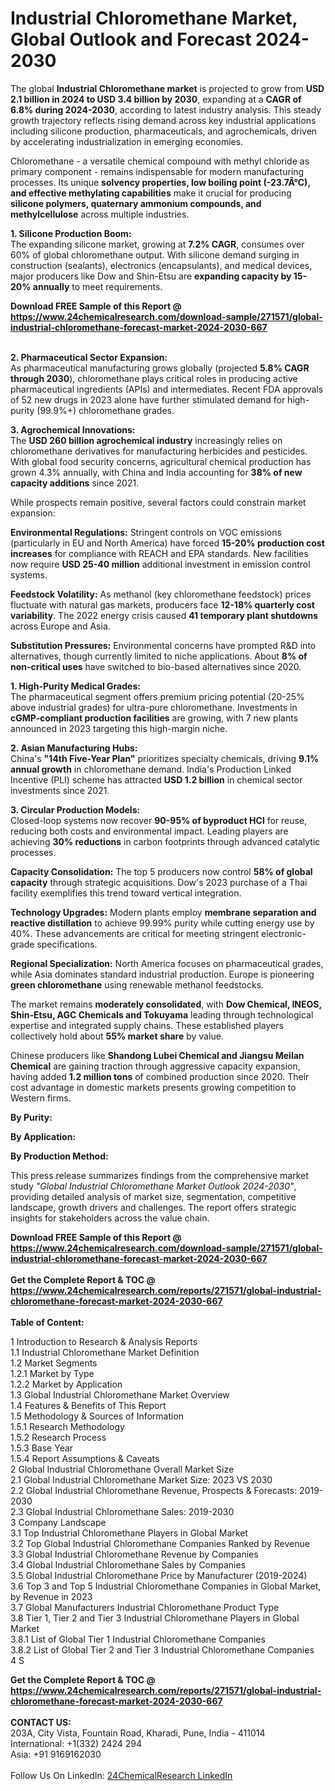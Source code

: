 <h1>Industrial Chloromethane Market, Global Outlook and Forecast 2024-2030</h1><p>The global <strong>Industrial Chloromethane market</strong> is projected to grow from <strong>USD 2.1 billion in 2024 to USD 3.4 billion by 2030</strong>, expanding at a <strong>CAGR of 6.8% during 2024-2030</strong>, according to latest industry analysis. This steady growth trajectory reflects rising demand across key industrial applications including silicone production, pharmaceuticals, and agrochemicals, driven by accelerating industrialization in emerging economies.</p><p>Chloromethane - a versatile chemical compound with methyl chloride as primary component - remains indispensable for modern manufacturing processes. Its unique <strong>solvency properties, low boiling point (-23.7Â°C), and effective methylating capabilities</strong> make it crucial for producing <strong>silicone polymers, quaternary ammonium compounds, and methylcellulose</strong> across multiple industries.</p><p><strong>1. Silicone Production Boom:</strong><br>
The expanding silicone market, growing at <strong>7.2% CAGR</strong>, consumes over 60% of global chloromethane output. With silicone demand surging in construction (sealants), electronics (encapsulants), and medical devices, major producers like Dow and Shin-Etsu are <strong>expanding capacity by 15-20% annually</strong> to meet requirements.</p><div><b>Download FREE Sample of this Report @ 
            <a href="https://www.24chemicalresearch.com/download-sample/271571/global-industrial-chloromethane-forecast-market-2024-2030-667">
            https://www.24chemicalresearch.com/download-sample/271571/global-industrial-chloromethane-forecast-market-2024-2030-667</a></b></div><br><p><strong>2. Pharmaceutical Sector Expansion:</strong><br>
As pharmaceutical manufacturing grows globally (projected <strong>5.8% CAGR through 2030</strong>), chloromethane plays critical roles in producing active pharmaceutical ingredients (APIs) and intermediates. Recent FDA approvals of 52 new drugs in 2023 alone have further stimulated demand for high-purity (99.9%+) chloromethane grades.</p><p><strong>3. Agrochemical Innovations:</strong><br>
The <strong>USD 260 billion agrochemical industry</strong> increasingly relies on chloromethane derivatives for manufacturing herbicides and pesticides. With global food security concerns, agricultural chemical production has grown 4.3% annually, with China and India accounting for <strong>38% of new capacity additions</strong> since 2021.</p><p>While prospects remain positive, several factors could constrain market expansion:</p><p><strong>Environmental Regulations:</strong> Stringent controls on VOC emissions (particularly in EU and North America) have forced <strong>15-20% production cost increases</strong> for compliance with REACH and EPA standards. New facilities now require <strong>USD 25-40 million</strong> additional investment in emission control systems.</p><p><strong>Feedstock Volatility:</strong> As methanol (key chloromethane feedstock) prices fluctuate with natural gas markets, producers face <strong>12-18% quarterly cost variability</strong>. The 2022 energy crisis caused <strong>41 temporary plant shutdowns</strong> across Europe and Asia.</p><p><strong>Substitution Pressures:</strong> Environmental concerns have prompted R&amp;D into alternatives, though currently limited to niche applications. About <strong>8% of non-critical uses</strong> have switched to bio-based alternatives since 2020.</p><p><strong>1. High-Purity Medical Grades:</strong><br>
The pharmaceutical segment offers premium pricing potential (20-25% above industrial grades) for ultra-pure chloromethane. Investments in <strong>cGMP-compliant production facilities</strong> are growing, with 7 new plants announced in 2023 targeting this high-margin niche.</p><p><strong>2. Asian Manufacturing Hubs:</strong><br>
China's <strong>"14th Five-Year Plan"</strong> prioritizes specialty chemicals, driving <strong>9.1% annual growth</strong> in chloromethane demand. India's Production Linked Incentive (PLI) scheme has attracted <strong>USD 1.2 billion</strong> in chemical sector investments since 2021.</p><p><strong>3. Circular Production Models:</strong><br>
Closed-loop systems now recover <strong>90-95% of byproduct HCl</strong> for reuse, reducing both costs and environmental impact. Leading players are achieving <strong>30% reductions</strong> in carbon footprints through advanced catalytic processes.</p><p><strong>Capacity Consolidation:</strong> The top 5 producers now control <strong>58% of global capacity</strong> through strategic acquisitions. Dow's 2023 purchase of a Thai facility exemplifies this trend toward vertical integration.</p><p><strong>Technology Upgrades:</strong> Modern plants employ <strong>membrane separation and reactive distillation</strong> to achieve 99.99% purity while cutting energy use by 40%. These advancements are critical for meeting stringent electronic-grade specifications.</p><p><strong>Regional Specialization:</strong> North America focuses on pharmaceutical grades, while Asia dominates standard industrial production. Europe is pioneering <strong>green chloromethane</strong> using renewable methanol feedstocks.</p><p>The market remains <strong>moderately consolidated</strong>, with <strong>Dow Chemical, INEOS, Shin-Etsu, AGC Chemicals and Tokuyama</strong> leading through technological expertise and integrated supply chains. These established players collectively hold about <strong>55% market share</strong> by value.</p><p>Chinese producers like <strong>Shandong Lubei Chemical and Jiangsu Meilan Chemical</strong> are gaining traction through aggressive capacity expansion, having added <strong>1.2 million tons</strong> of combined production since 2020. Their cost advantage in domestic markets presents growing competition to Western firms.</p><p><strong>By Purity:</strong>
        </p><p><strong>By Application:</strong>
        </p><p><strong>By Production Method:</strong>
        </p><p>This press release summarizes findings from the comprehensive market study <em>"Global Industrial Chloromethane Market Outlook 2024-2030"</em>, providing detailed analysis of market size, segmentation, competitive landscape, growth drivers and challenges. The report offers strategic insights for stakeholders across the value chain.</p><div><b>Download FREE Sample of this Report @ 
            <a href="https://www.24chemicalresearch.com/download-sample/271571/global-industrial-chloromethane-forecast-market-2024-2030-667">
            https://www.24chemicalresearch.com/download-sample/271571/global-industrial-chloromethane-forecast-market-2024-2030-667</a></b></div><br><div><b>Get the Complete Report & TOC @ 
            <a href="https://www.24chemicalresearch.com/reports/271571/global-industrial-chloromethane-forecast-market-2024-2030-667">
            https://www.24chemicalresearch.com/reports/271571/global-industrial-chloromethane-forecast-market-2024-2030-667</a></b></div><br>
            <b>Table of Content:</b><p>1 Introduction to Research & Analysis Reports<br />
    1.1 Industrial Chloromethane Market Definition<br />
    1.2 Market Segments<br />
        1.2.1 Market by Type<br />
        1.2.2 Market by Application<br />
    1.3 Global Industrial Chloromethane Market Overview<br />
    1.4 Features & Benefits of This Report<br />
    1.5 Methodology & Sources of Information<br />
        1.5.1 Research Methodology<br />
        1.5.2 Research Process<br />
        1.5.3 Base Year<br />
        1.5.4 Report Assumptions & Caveats<br />
2 Global Industrial Chloromethane Overall Market Size<br />
    2.1 Global Industrial Chloromethane Market Size: 2023 VS 2030<br />
    2.2 Global Industrial Chloromethane Revenue, Prospects & Forecasts: 2019-2030<br />
    2.3 Global Industrial Chloromethane Sales: 2019-2030<br />
3 Company Landscape<br />
    3.1 Top Industrial Chloromethane Players in Global Market<br />
    3.2 Top Global Industrial Chloromethane Companies Ranked by Revenue<br />
    3.3 Global Industrial Chloromethane Revenue by Companies<br />
    3.4 Global Industrial Chloromethane Sales by Companies<br />
    3.5 Global Industrial Chloromethane Price by Manufacturer (2019-2024)<br />
    3.6 Top 3 and Top 5 Industrial Chloromethane Companies in Global Market, by Revenue in 2023<br />
    3.7 Global Manufacturers Industrial Chloromethane Product Type<br />
    3.8 Tier 1, Tier 2 and Tier 3 Industrial Chloromethane Players in Global Market<br />
        3.8.1 List of Global Tier 1 Industrial Chloromethane Companies<br />
        3.8.2 List of Global Tier 2 and Tier 3 Industrial Chloromethane Companies<br />
4 S</p><div><b>Get the Complete Report & TOC @ 
            <a href="https://www.24chemicalresearch.com/reports/271571/global-industrial-chloromethane-forecast-market-2024-2030-667">
            https://www.24chemicalresearch.com/reports/271571/global-industrial-chloromethane-forecast-market-2024-2030-667</a></b></div><br><b>CONTACT US:</b><br>
            203A, City Vista, Fountain Road, Kharadi, Pune, India - 411014<br>
            International: +1(332) 2424 294<br>
            Asia: +91 9169162030 <br><br>
            Follow Us On LinkedIn: <a href="https://www.linkedin.com/company/24chemicalresearch/">24ChemicalResearch LinkedIn</a>